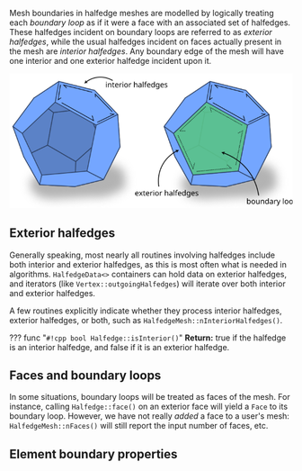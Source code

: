 Mesh boundaries in halfedge meshes are modelled by logically treating each _boundary loop_ as if it were a face with an associated set of halfedges. These halfedges incident on boundary loops are referred to as _exterior halfedges_, while the usual halfedges incident on faces actually present in the mesh are _interior halfedges_. Any boundary edge of the mesh will have one interior and one exterior halfedge incident upon it.

![halfedge boundary diagram](../../media/halfedge_boundary_diagram.svg)

## Exterior halfedges

Generally speaking, most nearly all routines involving halfedges include both interior and exterior halfedges, as this is most often what is needed in algorithms. `HalfedgeData<>` containers can hold data on exterior halfedges, and iterators (like `Vertex::outgoingHalfedges`) will iterate over both interior and exterior halfedges.

A few routines explicitly indicate whether they process interior halfedges, exterior halfedges, or both, such as `HalfedgeMesh::nInteriorHalfedges()`.

??? func "`#!cpp bool Halfedge::isInterior()`"
    **Return:** true if the halfedge is an interior halfedge, and false if it is an exterior halfedge.


## Faces and boundary loops

In some situations, boundary loops will be treated as faces of the mesh. For instance, calling `Halfedge::face()` on an exterior face will yield a `Face` to its boundary loop.  However, we have not really _added_ a face to a user's mesh: `HalfedgeMesh::nFaces()` will still report the input number of faces, etc. 


## Element boundary properties
